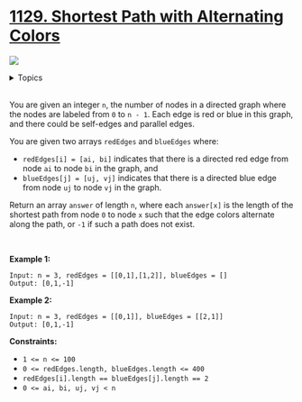 # [1129. Shortest Path with Alternating Colors](https://leetcode-cn.com/problems/shortest-path-with-alternating-colors/)

![](https://img.shields.io/badge/Difficulty-Medium-F8AF40.svg)

<details>
<summary>Topics</summary>

* [`Breadth-first Search`](https://leetcode.com/tag/breadth-first-search/)
* [`Graph`](https://leetcode.com/tag/graph/)

</details>
<br />

You are given an integer `n`, the number of nodes in a directed graph where the nodes are labeled from `0` to `n - 1`. Each edge is red or blue in this graph, and there could be self-edges and parallel edges.

You are given two arrays `redEdges` and `blueEdges` where:

 + `redEdges[i] = [ai, bi]` indicates that there is a directed red edge from node `ai` to node `bi` in the graph, and
 + `blueEdges[j] = [uj, vj]` indicates that there is a directed blue edge from node `uj` to node `vj` in the graph.

Return an array `answer` of length `n`, where each `answer[x]` is the length of the shortest path from node `0` to node `x` such that the edge colors alternate along the path, or `-1` if such a path does not exist.

 

**Example 1:**

```
Input: n = 3, redEdges = [[0,1],[1,2]], blueEdges = []
Output: [0,1,-1]
```

**Example 2:**

```
Input: n = 3, redEdges = [[0,1]], blueEdges = [[2,1]]
Output: [0,1,-1]
```

**Constraints:**

 + `1 <= n <= 100`
 + `0 <= redEdges.length, blueEdges.length <= 400`
 + `redEdges[i].length == blueEdges[j].length == 2`
 + `0 <= ai, bi, uj, vj < n`
